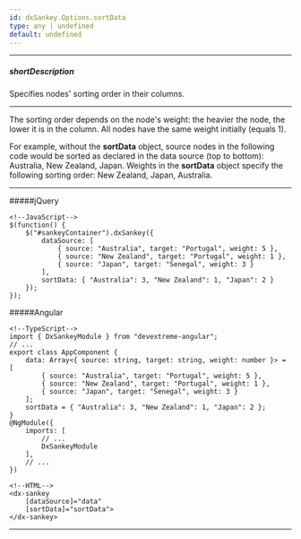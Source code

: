 ```yaml
---
id: dxSankey.Options.sortData
type: any | undefined
default: undefined
---
```

---
##### shortDescription
Specifies nodes' sorting order in their columns.

---
The sorting order depends on the node's weight: the heavier the node, the lower it is in the column. All nodes have the same weight initially (equals 1).

For example, without the **sortData** object, source nodes in the following code would be sorted as declared in the data source (top to bottom): Australia, New Zealand, Japan. Weights in the **sortData** object specify the following sorting order: New Zealand, Japan, Australia.

---
#####jQuery

    <!--JavaScript-->
    $(function() {
        $("#sankeyContainer").dxSankey({
            dataSource: [
                { source: "Australia", target: "Portugal", weight: 5 },
                { source: "New Zealand", target: "Portugal", weight: 1 },
                { source: "Japan", target: "Senegal", weight: 3 }
            ],
            sortData: { "Australia": 3, "New Zealand": 1, "Japan": 2 }
        });
    });

#####Angular

    <!--TypeScript-->
    import { DxSankeyModule } from "devextreme-angular";
    // ...
    export class AppComponent {
        data: Array<{ source: string, target: string, weight: number }> = [
            { source: "Australia", target: "Portugal", weight: 5 },
            { source: "New Zealand", target: "Portugal", weight: 1 },
            { source: "Japan", target: "Senegal", weight: 3 }
        ];
        sortData = { "Australia": 3, "New Zealand": 1, "Japan": 2 };
    }
    @NgModule({
        imports: [
            // ...
            DxSankeyModule
        ],
        // ...
    })

    <!--HTML-->
    <dx-sankey
        [dataSource]="data"
        [sortData]="sortData">
    </dx-sankey>

---